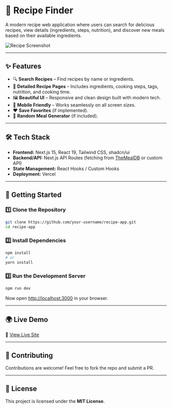 # 🍳 Recipe Finder

A modern recipe web application where users can search for delicious recipes, view details (ingredients, steps, nutrition), and discover new meals based on their available ingredients.  

![Recipe Screenshot](./screenshot.png) <!-- replace with your actual screenshot -->

---

## ✨ Features

- 🔍 **Search Recipes** – Find recipes by name or ingredients.  
- 🥘 **Detailed Recipe Pages** – Includes ingredients, cooking steps, tags, nutrition, and cooking time.  
- 🖼️ **Beautiful UI** – Responsive and clean design built with modern tech.  
- 📱 **Mobile Friendly** – Works seamlessly on all screen sizes.  
- ❤️ **Save Favorites** (if implemented).  
- 🎲 **Random Meal Generator** (if included).  

---

## 🛠️ Tech Stack

- **Frontend:** Next.js 15, React 19, Tailwind CSS, shadcn/ui  
- **Backend/API:** Next.js API Routes (fetching from [TheMealDB](https://www.themealdb.com/) or custom API)  
- **State Management:** React Hooks / Custom Hooks  
- **Deployment:** Vercel 

---

## 🚀 Getting Started

### 1️⃣ Clone the Repository
```bash
git clone https://github.com/your-username/recipe-app.git
cd recipe-app
```

### 2️⃣ Install Dependencies
```bash
npm install
# or
yarn install
```

### 3️⃣ Run the Development Server
```bash
npm run dev
```

Now open [http://localhost:3000](http://localhost:3000) in your browser.  




---

## 🌍 Live Demo

🔗 [View Live Site](https://recipe-finder-mu-black.vercel.app/)  

---



## 🤝 Contributing

Contributions are welcome! Feel free to fork the repo and submit a PR.  

---

## 📜 License

This project is licensed under the **MIT License**.  
